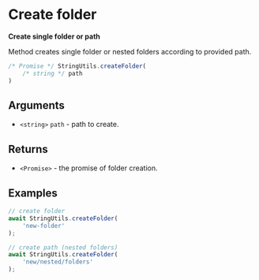 Create folder
=============
**Create single folder or path**

Method creates single folder or nested folders according to provided path.

```js
/* Promise */ StringUtils.createFolder(
	/* string */ path
)
```


## Arguments

* `<string>` `path` - path to create.

## Returns

* `<Promise>` - the promise of folder creation.


## Examples

```js
// create folder
await StringUtils.createFolder(
	'new-folder'
);

// create path (nested folders)
await StringUtils.createFolder(
	'new/nested/folders'
);
```
